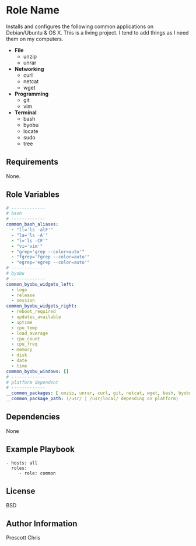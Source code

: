 Role Name
=========

Installs and configures the following common applications on Debian/Ubuntu & OS X. This is a living project. I tend to add things as I need them on my computers.

- **File**
  - unzip
  - unrar
- **Networking**  
  - curl
  - netcat
  - wget
- **Programming**
  - git
  - vim
- **Terminal**
  - bash
  - byobu
  - locate
  - sudo
  - tree

Requirements
------------

None.

Role Variables
--------------

```yaml
# -------------
# bash
# -------------
common_bash_aliases:
  - "ll='ls -alF'"
  - "la='ls -A'"
  - "l='ls -CF'"
  - "vi='vim'"
  - "grep='grep --color=auto'"
  - "fgrep='fgrep --color=auto'"
  - "egrep='egrep --color=auto'"
# -------------
# byobu
# -------------
common_byobu_widgets_left:
  - logo
  - release
  - session
common_byobu_widgets_right:
  - reboot_required
  - updates_available
  - uptime
  - cpu_temp
  - load_average
  - cpu_count
  - cpu_freq
  - memory
  - disk
  - date
  - time
common_byobu_windows: []
# -------------
# platform dependent
# -------------
__common_packages: [ unzip, unrar, curl, git, netcat, wget, bash, byobu, locate, sudo, tree, vim ]
__common_package_path: (/usr/ | /usr/local/ depending on platform)

```

Dependencies
------------

None

Example Playbook
----------------

    - hosts: all
      roles:
         - role: common

License
-------

BSD

Author Information
------------------

Prescott Chris

